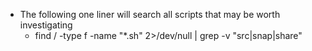 - The following one liner will search all scripts that may be worth investigating
	- find / -type f -name "*.sh" 2>/dev/null | grep -v "src\|snap\|share"